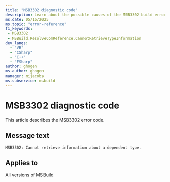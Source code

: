 ```yaml
---
title: "MSB3302 diagnostic code"
description: Learn about the possible causes of the MSB3302 build error, and get troubleshooting tips.
ms.date: 05/16/2025
ms.topic: "error-reference"
f1_keywords:
 - MSB3302
 - MSBuild.ResolveComReference.CannotRetrieveTypeInformation
dev_langs:
  - "VB"
  - "CSharp"
  - "C++"
  - "FSharp"
author: ghogen
ms.author: ghogen
manager: mijacobs
ms.subservice: msbuild
---
```


# MSB3302 diagnostic code

<!-- :::ErrorDefinitionDescription::: -->
<!-- :::editable-content name="introDescription"::: -->
This article describes the MSB3302 error code.
<!-- :::editable-content-end::: -->

## Message text

<!-- :::editable-content name="messageText"::: -->
`MSB3302: Cannot retrieve information about a dependent type.`
<!-- :::editable-content-end::: -->
<!-- MSB3302: Cannot retrieve information about a dependent type. -->

<!-- :::editable-content name="postOutputDescription"::: -->
<!--
{StrBegin="MSB3302: "}
-->
<!-- :::editable-content-end::: -->
<!-- :::ErrorDefinitionDescription-end::: -->

## Applies to

All versions of MSBuild
